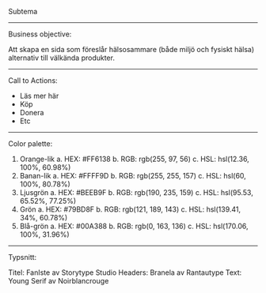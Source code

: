 Subtema

---

Business objective:

Att skapa en sida som föreslår hälsosammare (både miljö och fysiskt hälsa) alternativ till välkända produkter.

---

Call to Actions:

* Läs mer här
* Köp
* Donera
* Etc

---

Color palette:

1. Orange-lik
   a. HEX: #FF6138
   b. RGB: rgb(255, 97, 56)
   c. HSL: hsl(12.36, 100%, 60.98%)
2. Banan-lik
   a. HEX: #FFFF9D
   b. RGB: rgb(255, 255, 157)
   c. HSL: hsl(60, 100%, 80.78%)
3. Ljusgrön
   a. HEX: #BEEB9F
   b. RGB: rgb(190, 235, 159)
   c. HSL: hsl(95.53, 65.52%, 77.25%)
4. Grön
   a. HEX: #79BD8F
   b. RGB: rgb(121, 189, 143)
   c. HSL: hsl(139.41, 34%, 60.78%)
5. Blå-grön
   a. HEX: #00A388
   b. RGB: rgb(0, 163, 136)
   c. HSL: hsl(170.06, 100%, 31.96%)
   
---

Typsnitt:

Titel: FanIste av Storytype Studio
Headers: Branela av Rantautype
Text: Young Serif av Noirblancrouge
